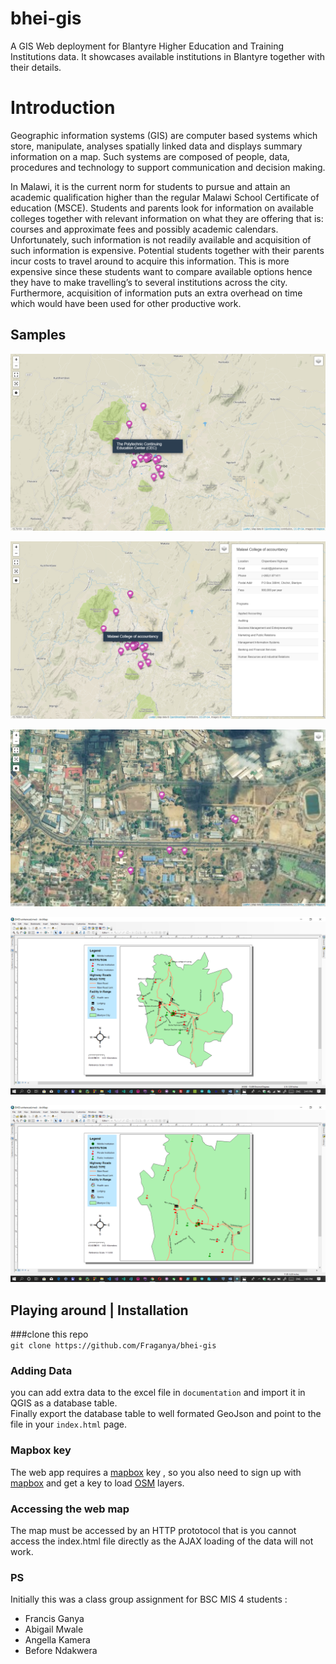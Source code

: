 # bhei-gis
A GIS Web deployment for Blantyre Higher Education and Training Institutions data. 
It showcases available institutions in Blantyre together with their details.

# Introduction
Geographic information systems (GIS) are computer based systems which store, manipulate, analyses spatially linked data and displays 
summary information on a map.  Such systems are composed of people, data, procedures and technology to support communication 
and decision making.

In Malawi, it is the current norm for students to pursue and attain an academic qualification higher than the regular 
Malawi School Certificate of education (MSCE). Students and parents look for information on available colleges together with relevant
information on what they are offering that is: courses and approximate fees and possibly academic calendars.
Unfortunately, such information is not readily available and acquisition of such information is expensive. 
Potential students together with their parents incur costs to travel around to acquire this information. 
This is more expensive since these students want to compare available options hence they have to make travelling’s to several institutions
across the city.  Furthermore, acquisition of information puts an extra overhead on time which would have been used for other 
productive work.

## Samples

![ screenshot ](screenshots/2.png)

![ screenshot ](screenshots/3.png)

![ screenshot ](screenshots/4.png)

![ screenshot ](screenshots/6.png)

![ screenshot ](screenshots/7.png)

## Playing around | Installation 

###clone this repo <br>
`` git clone https://github.com/Fraganya/bhei-gis ``


### Adding Data
 you can add extra data to the excel file in ``documentation`` and import it in QGIS as a database table.  <br>
 Finally export the database table to well formated GeoJson and point to the file in your ``index.html`` page.
 
### Mapbox key
  The web app requires a [mapbox](https://www.mapbox.com/) key , so you also need to sign up with [mapbox](https://www.mapbox.com/) and
  get a key to load [OSM](https://www.openstreetmap.org/) layers.
  
### Accessing the web map
  The map must be accessed by an HTTP prototocol that is you cannot access the index.html file directly as the AJAX loading of the data will not work.
  
### PS
Initially this was a class group assignment for BSC MIS 4 students :
  * Francis Ganya
  * Abigail Mwale
  * Angella Kamera
  * Before Ndakwera
  
  
  
 
 
